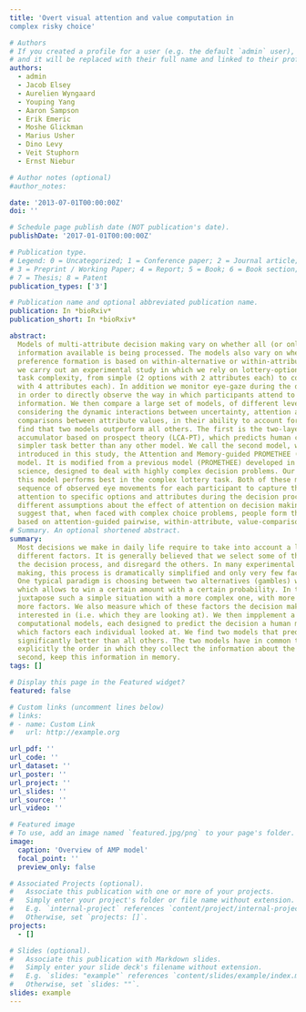 ```yaml
---
title: 'Overt visual attention and value computation in
complex risky choice'

# Authors
# If you created a profile for a user (e.g. the default `admin` user), write the username (folder name) here
# and it will be replaced with their full name and linked to their profile.
authors:
  - admin
  - Jacob Elsey
  - Aurelien Wyngaard
  - Youping Yang
  - Aaron Sampson
  - Erik Emeric
  - Moshe Glickman
  - Marius Usher
  - Dino Levy
  - Veit Stuphorn
  - Ernst Niebur

# Author notes (optional)
#author_notes:

date: '2013-07-01T00:00:00Z'
doi: ''

# Schedule page publish date (NOT publication's date).
publishDate: '2017-01-01T00:00:00Z'

# Publication type.
# Legend: 0 = Uncategorized; 1 = Conference paper; 2 = Journal article;
# 3 = Preprint / Working Paper; 4 = Report; 5 = Book; 6 = Book section;
# 7 = Thesis; 8 = Patent
publication_types: ['3']

# Publication name and optional abbreviated publication name.
publication: In *bioRxiv*
publication_short: In *bioRxiv*

abstract: 
  Models of multi-attribute decision making vary on whether all (or only part of the)
  information available is being processed. The models also vary on whether the
  preference formation is based on within-alternative or within-attribute processing. Here
  we carry out an experimental study in which we rely on lottery-options, and we vary the
  task complexity, from simple (2 options with 2 attributes each) to complex (4 options
  with 4 attributes each). In addition we monitor eye-gaze during the decision formation,
  in order to directly observe the way in which participants attend to decision-relevant
  information. We then compare a large set of models, of different levels of complexity, by
  considering the dynamic interactions between uncertainty, attention and pairwise
  comparisons between attribute values, in their ability to account for the choice data. We
  find that two models outperform all others. The first is the two-layer leaky-competing
  accumulator based on prospect theory (LCA-PT), which predicts human choices on the
  simpler task better than any other model. We call the second model, which is
  introduced in this study, the Attention and Memory-guided PROMETHEE (AMP)
  model. It is modified from a previous model (PROMETHEE) developed in management
  science, designed to deal with highly complex decision problems. Our results show that
  this model performs best in the complex lottery task. Both of these models use the
  sequence of observed eye movements for each participant to capture the allocation of
  attention to specific options and attributes during the decision process, but make
  different assumptions about the effect of attention on decision making. Our results
  suggest that, when faced with complex choice problems, people form their preference
  based on attention-guided pairwise, within-attribute, value-comparisons.
# Summary. An optional shortened abstract.
summary: 
  Most decisions we make in daily life require to take into account a large number of
  different factors. It is generally believed that we select some of them, use only those for
  the decision process, and disregard the others. In many experimental studies of decision
  making, this process is dramatically simplified and only very few factors are included.
  One typical paradigm is choosing between two alternatives (gambles) where each of
  which allows to win a certain amount with a certain probability. In this study, we
  juxtapose such a simple situation with a more complex one, with more alternatives and
  more factors. We also measure which of these factors the decision makers actually are
  interested in (i.e. which they are looking at). We then impplement a dozen
  computational models, each designed to predict the decision a human makes based on
  which factors each individual looked at. We find two models that predict the choices
  significantly better than all others. The two models have in common that they, first, use
  explicitly the order in which they collect the information about the different choices and
  second, keep this information in memory.
tags: []

# Display this page in the Featured widget?
featured: false

# Custom links (uncomment lines below)
# links:
# - name: Custom Link
#   url: http://example.org

url_pdf: ''
url_code: ''
url_dataset: ''
url_poster: ''
url_project: ''
url_slides: ''
url_source: ''
url_video: ''

# Featured image
# To use, add an image named `featured.jpg/png` to your page's folder.
image:
  caption: 'Overview of AMP model'
  focal_point: ''
  preview_only: false

# Associated Projects (optional).
#   Associate this publication with one or more of your projects.
#   Simply enter your project's folder or file name without extension.
#   E.g. `internal-project` references `content/project/internal-project/index.md`.
#   Otherwise, set `projects: []`.
projects:
  - []

# Slides (optional).
#   Associate this publication with Markdown slides.
#   Simply enter your slide deck's filename without extension.
#   E.g. `slides: "example"` references `content/slides/example/index.md`.
#   Otherwise, set `slides: ""`.
slides: example
---
```

